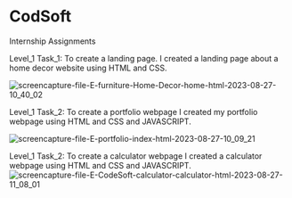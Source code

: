 # CodSoft
Internship Assignments

Level_1 Task_1: To create a landing page. 
I created a landing page about a home decor website using HTML and CSS.

![screencapture-file-E-furniture-Home-Decor-home-html-2023-08-27-10_40_02](https://github.com/Khushi266/CodeSoft/assets/142587660/c57649ab-6a64-4d70-9024-63f0c009c4af)

Level_1 Task_2: To create a portfolio webpage 
I created my portfolio  webpage using HTML and CSS and JAVASCRIPT.

![screencapture-file-E-portfolio-index-html-2023-08-27-10_09_21](https://github.com/Khushi266/CodeSoft/assets/142587660/ded571a4-08bc-4f7e-b8df-11d30f63aaa7)

Level_1 Task_2: To create a calculator webpage 
I created a calculator webpage using HTML and CSS and JAVASCRIPT.
![screencapture-file-E-CodeSoft-calculator-calculator-html-2023-08-27-11_08_01](https://github.com/Khushi266/CodeSoft/assets/142587660/a22ba9e7-d3df-48d9-820a-a03c14f32665)
